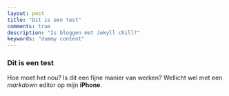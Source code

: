 ```yaml
---
layout: post
title: "Dit is een test"
comments: true
description: "Is bloggen met Jekyll chill?"
keywords: "dummy content"
---
```

### Dit is een test

Hoe moet het nou? Is dit een fijne manier van werken? Wellicht wel met een _markdown_ editor op mijn **iPhone**. 

